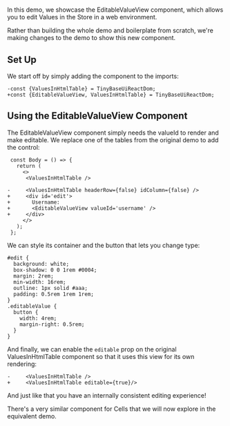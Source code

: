 # <EditableValueView />

In this demo, we showcase the EditableValueView component, which allows you to
edit Values in the Store in a web environment.

Rather than building the whole demo and boilerplate from scratch, we're making
changes to the <ValuesInHtmlTable /> demo to show this new component.

[base]: # '<ValuesInHtmlTable />'

## Set Up

We start off by simply adding the component to the imports:

```diff-js
-const {ValuesInHtmlTable} = TinyBaseUiReactDom;
+const {EditableValueView, ValuesInHtmlTable} = TinyBaseUiReactDom;
```

## Using the EditableValueView Component

The EditableValueView component simply needs the valueId to render and make
editable. We replace one of the tables from the original demo to add the
control:

```diff-jsx
 const Body = () => {
   return (
     <>
      <ValuesInHtmlTable />

-     <ValuesInHtmlTable headerRow={false} idColumn={false} />
+     <div id='edit'>
+       Username:
+       <EditableValueView valueId='username' />
+     </div>
     </>
   );
 };
```

We can style its container and the button that lets you change type:

```less
#edit {
  background: white;
  box-shadow: 0 0 1rem #0004;
  margin: 2rem;
  min-width: 16rem;
  outline: 1px solid #aaa;
  padding: 0.5rem 1rem 1rem;
}
.editableValue {
  button {
    width: 4rem;
    margin-right: 0.5rem;
  }
}
```

And finally, we can enable the `editable` prop on the original ValuesInHtmlTable
component so that it uses this view for its own rendering:

```diff-jsx
-     <ValuesInHtmlTable />
+     <ValuesInHtmlTable editable={true}/>
```

And just like that you have an internally consistent editing experience!

There's a very similar component for Cells that we will now explore in the equivalent
<EditableCellView /> demo.
